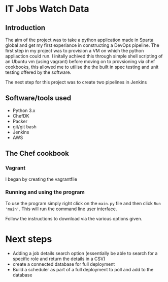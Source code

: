 # IT Jobs Watch Data

## Introduction
The aim of the project was to take a python application made in Sparta global and get my first experiance in constructing a DevOps pipeline. The first step in my project was to provision a VM on which the python appliaction could run. I initally achived this through simple shell scripting of an Ubuntu vm (using vagrant) before moving on to provsioning via chef cookbooks, this allowed me to utilise the the built in spec testing and unit testing offered by the software.

The next step for this project was to create two pipelines in Jenkins

## Software/tools used
* Python 3.x
* ChefDK
* Packer
* git/git bash
* Jenkins
* AWS

## The Chef cookbook
  
### Vagrant 

I began by creating the vagrantfile 

### Running and using the program
To use the program simply right click on the `main.py` file and then click `Run 'main'`. This will run the command line user interface.

Follow the instructions to download via the various options given.

# Next steps
* Adding a job details search option (essentially be able to search for a specific role and return the details in a CSV)
* create a connected database for full deployment
* Build a scheduler as part of a full deployment to poll and add to the database
